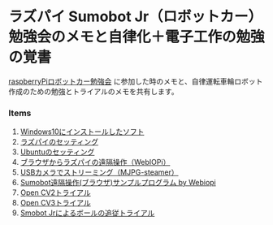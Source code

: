 # ラズパイ Sumobot Jr（ロボットカー）勉強会のメモと自律化＋電子工作の勉強の覚書
[raspberryPiロボットカー勉強会](https://yokohamaiot.connpass.com/event/50004/)
に参加した時のメモと、自律運転車輪ロボット作成のための勉強とトライアルのメモを共有します。  

### Items
1. [Windows10にインストールしたソフト](Windows10_Setting.md)    
1. [ラズパイのセッティング](RaspberryPi_Setting.md)  　　
1. [Ubuntuのセッティング](Ubuntu_Setting.md)  
1. [ブラウザからラズパイの遠隔操作（WebIOPi）](Webiopi/README.md)  
1. [USBカメラでストリーミング（MJPG-steamer）](Mjpeg_streamer/README.md)
1. [Sumobot遠隔操作(ブラウザ)サンプルプログラム by Webiopi](Webiopi/README.md)  
1. [Open CV2トライアル](OpenCV2/README.md)  
1. [Open CV3トライアル](OpenCV3/README.md)  
1. [Smobot Jrによるボールの追従トライアル](Chase_ball/README.md)  

